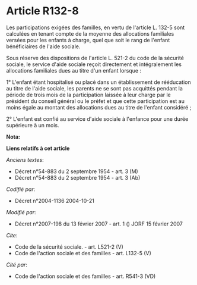 # Article R132-8

Les participations exigées des familles, en vertu de l'article L. 132-5 sont calculées en tenant compte de la moyenne des
allocations familiales versées pour les enfants à charge, quel que soit le rang de l'enfant bénéficiaires de l'aide sociale. 

Sous réserve des dispositions de l'article L. 521-2 du code de la sécurité sociale, le service d'aide sociale reçoit
directement et intégralement les allocations familiales dues au titre d'un enfant lorsque : 

1° L'enfant étant hospitalisé ou placé dans un établissement de rééducation au titre de l'aide sociale, les parents ne se
sont pas acquittés pendant la période de trois mois de la participation laissée à leur charge par le président du conseil
général ou le préfet et que cette participation est au moins égale au montant des allocations dues au titre de l'enfant
considéré ; 

2° L'enfant est confié au service d'aide sociale à l'enfance pour une durée supérieure à un mois.

**Nota:**



**Liens relatifs à cet article**

_Anciens textes_:

  - Décret n°54-883 du 2 septembre 1954 - art. 3 (M)
  - Décret n°54-883 du 2 septembre 1954 - art. 3 (Ab)

_Codifié par_:

  - Décret n°2004-1136 2004-10-21

_Modifié par_:

  - Décret n°2007-198 du 13 février 2007 - art. 1 () JORF 15 février 2007

_Cite_:

  - Code de la sécurité sociale. - art. L521-2 (V)
  - Code de l'action sociale et des familles - art. L132-5 (V)

_Cité par_:

  - Code de l'action sociale et des familles - art. R541-3 (VD)
